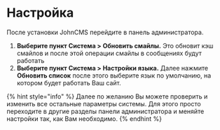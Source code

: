 # Настройка

После установки JohnCMS перейдите в панель администратора.

1. **Выберите пункт Система &gt; Обновить смайлы.**  Это обновит кэш смайлов и после этой операции смайлы в сообщениях будут работать
2. **Выберите пункт Система &gt; Настройки языка.** Далее нажмите **Обновить список** после этого выберите язык по умолчанию, на котором будет работать Ваш сайт.

{% hint style="info" %}
Далее по желанию Вы можете проверить и изменить все остальные параметры системы. Для этого просто переходите в другие разделы панели администратора и меняйте настройки так, как Вам необходимо.
{% endhint %}

